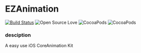 # EZAnimation
[![Build Status](https://travis-ci.org/clOudbb/EZAnimation.svg?branch=master)](https://travis-ci.org/clOudbb/EZAnimation)
![Open Source Love](https://badges.frapsoft.com/os/v1/open-source.svg?v=103)
![CocoaPods](https://img.shields.io/cocoapods/v/EZAnimationObjc.svg)
![CocoaPods](https://img.shields.io/cocoapods/p/EZAnimationObjc.svg)
### desciption
A easy use iOS CoreAnimation Kit
